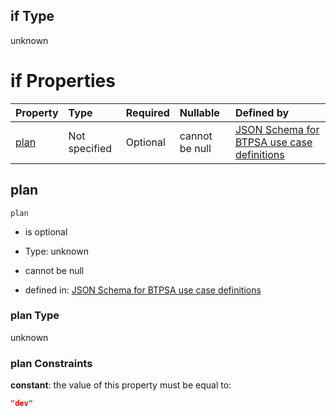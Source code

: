 ## if Type

unknown

# if Properties

| Property      | Type          | Required | Nullable       | Defined by                                                                                                                                                                                                                                  |
| :------------ | :------------ | :------- | :------------- | :------------------------------------------------------------------------------------------------------------------------------------------------------------------------------------------------------------------------------------------ |
| [plan](#plan) | Not specified | Optional | cannot be null | [JSON Schema for BTPSA use case definitions](btpsa-usecase-properties-services-items-allof-1-then-allof-46-then-allof-3-if-properties-plan.md "undefined#/properties/services/items/allOf/1/then/allOf/46/then/allOf/3/if/properties/plan") |

## plan



`plan`

*   is optional

*   Type: unknown

*   cannot be null

*   defined in: [JSON Schema for BTPSA use case definitions](btpsa-usecase-properties-services-items-allof-1-then-allof-46-then-allof-3-if-properties-plan.md "undefined#/properties/services/items/allOf/1/then/allOf/46/then/allOf/3/if/properties/plan")

### plan Type

unknown

### plan Constraints

**constant**: the value of this property must be equal to:

```json
"dev"
```
